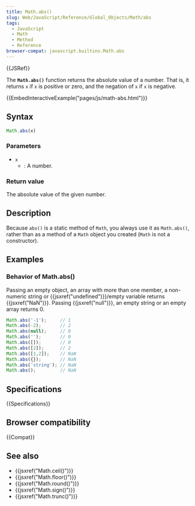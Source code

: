 ```yaml
---
title: Math.abs()
slug: Web/JavaScript/Reference/Global_Objects/Math/abs
tags:
  - JavaScript
  - Math
  - Method
  - Reference
browser-compat: javascript.builtins.Math.abs
---
```

{{JSRef}}

The **`Math.abs()`** function returns the absolute value of a number. That is,
it returns `x` if `x` is positive or zero, and the negation of `x` if `x` is
negative.

{{EmbedInteractiveExample("pages/js/math-abs.html")}}

## Syntax

```js
Math.abs(x)
```

### Parameters

- `x`
  - : A number.

### Return value

The absolute value of the given number.

## Description

Because `abs()` is a static method of `Math`, you always use it as `Math.abs()`,
rather than as a method of a `Math` object you created (`Math` is not a
constructor).

## Examples

### Behavior of Math.abs()

Passing an empty object, an array with more than one member, a non-numeric
string or {{jsxref("undefined")}}/empty variable returns
{{jsxref("NaN")}}. Passing {{jsxref("null")}}, an empty string or
an empty array returns 0.

```js
Math.abs('-1');     // 1
Math.abs(-2);       // 2
Math.abs(null);     // 0
Math.abs('');       // 0
Math.abs([]);       // 0
Math.abs([2]);      // 2
Math.abs([1,2]);    // NaN
Math.abs({});       // NaN
Math.abs('string'); // NaN
Math.abs();         // NaN
```

## Specifications

{{Specifications}}

## Browser compatibility

{{Compat}}

## See also

- {{jsxref("Math.ceil()")}}
- {{jsxref("Math.floor()")}}
- {{jsxref("Math.round()")}}
- {{jsxref("Math.sign()")}}
- {{jsxref("Math.trunc()")}}
